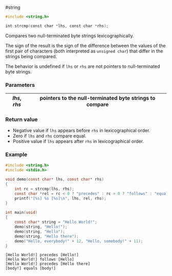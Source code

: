 #string

```c
#include <string.h>

int strcmp(const char *lhs, const char *rhs);
```

Compares two null-terminated byte strings lexicographically.

The sign of the result is the sign of the difference between the values of the first pair of characters (both interpreted as `unsigned char`) that differ in the strings being compared.

The behavior is undefined if `lhs` or `rhs` are not pointers to null-terminated byte strings.

### Parameters

| *lhs*, *rhs* | pointers to the null-terminated byte strings to compare |
| ---- | ---- |

### Return value
- Negative value if `lhs` appears before `rhs` in lexicographical order.
- Zero if `lhs` and `rhs` compare equal.
- Positive value if `lhs` appears after `rhs` in lexicographical order.

### Example
```c
#include <string.h>
#include <stdio.h>
 
void demo(const char* lhs, const char* rhs)
{
    int rc = strcmp(lhs, rhs);
    const char *rel = rc < 0 ? "precedes" : rc > 0 ? "follows" : "equals";
    printf("[%s] %s [%s]\n", lhs, rel, rhs);
}
 
int main(void)
{
    const char* string = "Hello World!";
    demo(string, "Hello!");
    demo(string, "Hello");
    demo(string, "Hello there");
    demo("Hello, everybody!" + 12, "Hello, somebody!" + 11);
}
```
```text
[Hello World!] precedes [Hello!]
[Hello World!] follows [Hello]
[Hello World!] precedes [Hello there]
[body!] equals [body!]
```
